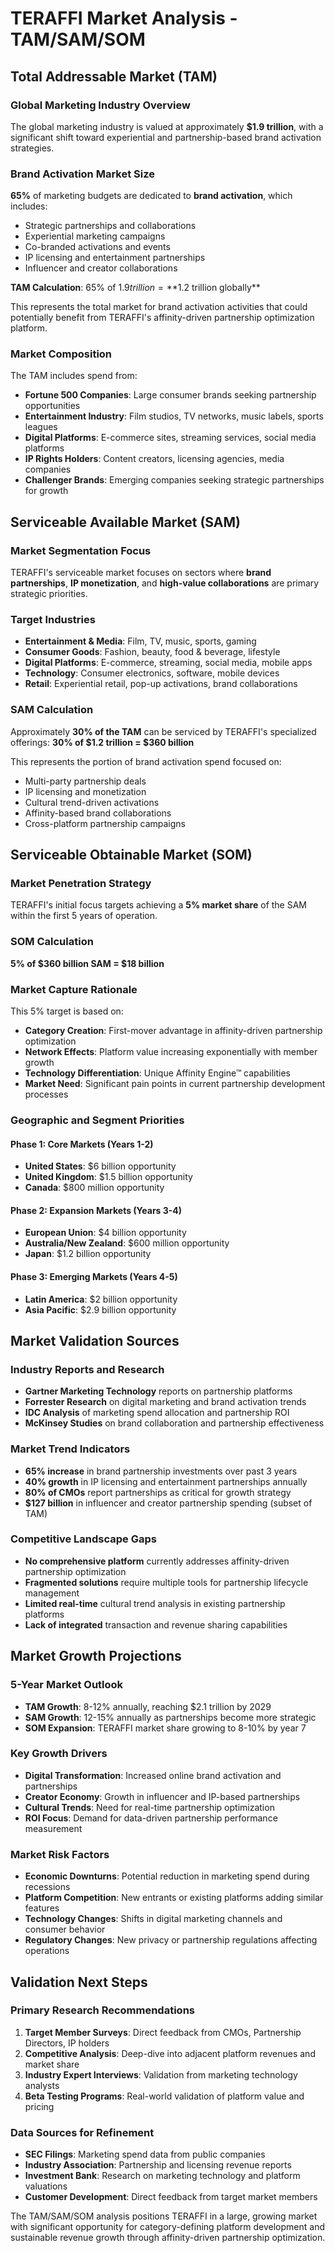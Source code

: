 # TERAFFI Market Analysis - TAM/SAM/SOM

## Total Addressable Market (TAM)

### Global Marketing Industry Overview
The global marketing industry is valued at approximately **$1.9 trillion**, with a significant shift toward experiential and partnership-based brand activation strategies.

### Brand Activation Market Size
**65%** of marketing budgets are dedicated to **brand activation**, which includes:
- Strategic partnerships and collaborations
- Experiential marketing campaigns  
- Co-branded activations and events
- IP licensing and entertainment partnerships
- Influencer and creator collaborations

**TAM Calculation**: 65% of $1.9 trillion = **$1.2 trillion globally**

This represents the total market for brand activation activities that could potentially benefit from TERAFFI's affinity-driven partnership optimization platform.

### Market Composition
The TAM includes spend from:
- **Fortune 500 Companies**: Large consumer brands seeking partnership opportunities
- **Entertainment Industry**: Film studios, TV networks, music labels, sports leagues
- **Digital Platforms**: E-commerce sites, streaming services, social media platforms
- **IP Rights Holders**: Content creators, licensing agencies, media companies
- **Challenger Brands**: Emerging companies seeking strategic partnerships for growth

## Serviceable Available Market (SAM)

### Market Segmentation Focus
TERAFFI's serviceable market focuses on sectors where **brand partnerships**, **IP monetization**, and **high-value collaborations** are primary strategic priorities.

### Target Industries
- **Entertainment & Media**: Film, TV, music, sports, gaming
- **Consumer Goods**: Fashion, beauty, food & beverage, lifestyle
- **Digital Platforms**: E-commerce, streaming, social media, mobile apps
- **Technology**: Consumer electronics, software, mobile devices
- **Retail**: Experiential retail, pop-up activations, brand collaborations

### SAM Calculation
Approximately **30% of the TAM** can be serviced by TERAFFI's specialized offerings:
**30% of $1.2 trillion = $360 billion**

This represents the portion of brand activation spend focused on:
- Multi-party partnership deals
- IP licensing and monetization
- Cultural trend-driven activations
- Affinity-based brand collaborations
- Cross-platform partnership campaigns

## Serviceable Obtainable Market (SOM)

### Market Penetration Strategy
TERAFFI's initial focus targets achieving a **5% market share** of the SAM within the first 5 years of operation.

### SOM Calculation
**5% of $360 billion SAM = $18 billion**

### Market Capture Rationale
This 5% target is based on:
- **Category Creation**: First-mover advantage in affinity-driven partnership optimization
- **Network Effects**: Platform value increasing exponentially with member growth  
- **Technology Differentiation**: Unique Affinity Engine™ capabilities
- **Market Need**: Significant pain points in current partnership development processes

### Geographic and Segment Priorities

#### Phase 1: Core Markets (Years 1-2)
- **United States**: $6 billion opportunity
- **United Kingdom**: $1.5 billion opportunity  
- **Canada**: $800 million opportunity

#### Phase 2: Expansion Markets (Years 3-4)
- **European Union**: $4 billion opportunity
- **Australia/New Zealand**: $600 million opportunity
- **Japan**: $1.2 billion opportunity

#### Phase 3: Emerging Markets (Years 4-5)
- **Latin America**: $2 billion opportunity
- **Asia Pacific**: $2.9 billion opportunity

## Market Validation Sources

### Industry Reports and Research
- **Gartner Marketing Technology** reports on partnership platforms
- **Forrester Research** on digital marketing and brand activation trends
- **IDC Analysis** of marketing spend allocation and partnership ROI
- **McKinsey Studies** on brand collaboration and partnership effectiveness

### Market Trend Indicators
- **65% increase** in brand partnership investments over past 3 years
- **40% growth** in IP licensing and entertainment partnerships annually
- **80% of CMOs** report partnerships as critical for growth strategy
- **$127 billion** in influencer and creator partnership spending (subset of TAM)

### Competitive Landscape Gaps
- **No comprehensive platform** currently addresses affinity-driven partnership optimization
- **Fragmented solutions** require multiple tools for partnership lifecycle management
- **Limited real-time** cultural trend analysis in existing partnership platforms
- **Lack of integrated** transaction and revenue sharing capabilities

## Market Growth Projections

### 5-Year Market Outlook
- **TAM Growth**: 8-12% annually, reaching $2.1 trillion by 2029
- **SAM Growth**: 12-15% annually as partnerships become more strategic
- **SOM Expansion**: TERAFFI market share growing to 8-10% by year 7

### Key Growth Drivers
- **Digital Transformation**: Increased online brand activation and partnerships
- **Creator Economy**: Growth in influencer and IP-based partnerships
- **Cultural Trends**: Need for real-time partnership optimization
- **ROI Focus**: Demand for data-driven partnership performance measurement

### Market Risk Factors
- **Economic Downturns**: Potential reduction in marketing spend during recessions
- **Platform Competition**: New entrants or existing platforms adding similar features
- **Technology Changes**: Shifts in digital marketing channels and consumer behavior
- **Regulatory Changes**: New privacy or partnership regulations affecting operations

## Validation Next Steps

### Primary Research Recommendations
1. **Target Member Surveys**: Direct feedback from CMOs, Partnership Directors, IP holders
2. **Competitive Analysis**: Deep-dive into adjacent platform revenues and market share
3. **Industry Expert Interviews**: Validation from marketing technology analysts
4. **Beta Testing Programs**: Real-world validation of platform value and pricing

### Data Sources for Refinement
- **SEC Filings**: Marketing spend data from public companies
- **Industry Association**: Partnership and licensing revenue reports  
- **Investment Bank**: Research on marketing technology and platform valuations
- **Customer Development**: Direct feedback from target market members

The TAM/SAM/SOM analysis positions TERAFFI in a large, growing market with significant opportunity for category-defining platform development and sustainable revenue growth through affinity-driven partnership optimization.